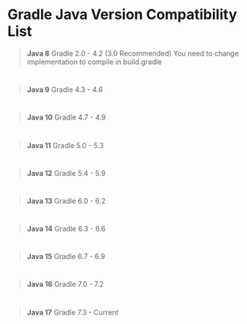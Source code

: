 # Gradle Java Version Compatibility List

>**Java 8** 
>Gradle 2.0 - 4.2 (3.0 Recommended) You need to change implementation to compile in build.gradle

>#

>**Java 9** 
>Gradle 4.3 - 4.6 

>#

>**Java 10** 
>Gradle 4.7 - 4.9

>#

>**Java 11** 
>Gradle 5.0 - 5.3

>#

>**Java 12** 
>Gradle 5.4 - 5.9

>#

>**Java 13** 
>Gradle 6.0 - 6.2

>#

>**Java 14** 
>Gradle 6.3 - 6.6

>#

>**Java 15** 
>Gradle 6.7 - 6.9


>#

>**Java 16** 
>Gradle 7.0 - 7.2

>#

>**Java 17** 
>Gradle 7.3 - Current
